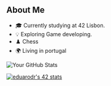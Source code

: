 ## About Me

- 🎓 Currently studying at 42 Lisbon.
- 💡 Exploring Game developing.
- ♟️ Chess
- 🌍 Living in portugal
   
![Your GitHub Stats](https://github-readme-stats.vercel.app/api?username=dudsdeepz&show_icons=true&hide=contribs,prs&theme=radical)

[![eduarodr's 42 stats](https://badge.mediaplus.ma/darkgray/eduarodr?1337Badge=off&UM6P=off)](https://github.com/oakoudad/badge42)
